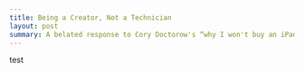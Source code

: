 ```yaml
---
title: Being a Creator, Not a Technician  
layout: post
summary: A belated response to Cory Doctorow's “why I won't buy an iPad”
---
```


test